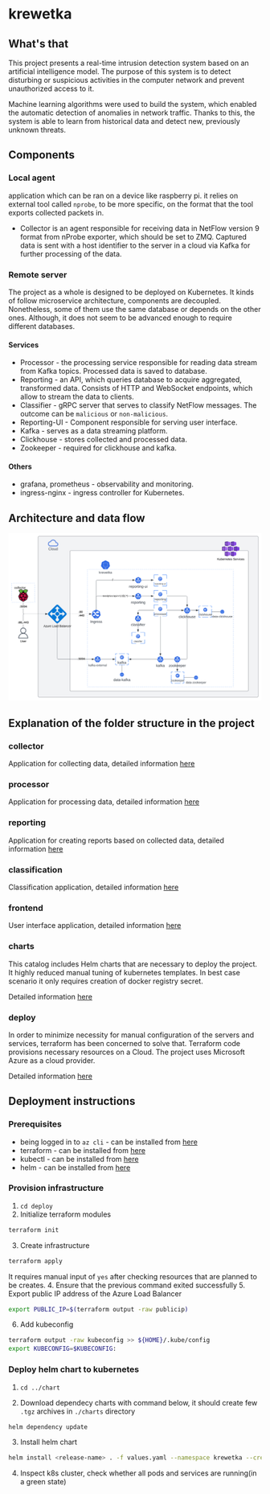 # krewetka

## What's that
This project presents a real-time intrusion detection system based on an artificial intelligence model. The purpose of this system is to detect disturbing or suspicious activities in the computer network and prevent unauthorized access to it.

Machine learning algorithms were used to build the system, which enabled the automatic detection of anomalies in network traffic. Thanks to this, the system is able to learn from historical data and detect new, previously unknown threats.

## Components
### Local agent
application which can be ran on a device like raspberry pi. it relies on external tool called `nprobe`, to be more specific, on the format that the tool exports collected packets in.

* Collector is an agent responsible for receiving data in NetFlow version 9 format from nProbe exporter, which should be set to ZMQ. Captured data is sent with a host identifier to the server in a cloud via Kafka for further processing of the data.

### Remote server
The project as a whole is designed to be deployed on Kubernetes. It kinds of follow microservice architecture, components are decoupled. Nonetheless, some of them use the same database or depends on the other ones. Although, it does not seem to be advanced enough to require different databases.

#### Services
* Processor - the processing service responsible for reading data stream from Kafka topics. Processed data is saved to database.
* Reporting - an API, which queries database to acquire aggregated, transformed data. Consists of HTTP and WebSocket endpoints, which allow to stream the data to clients.
* Classifier - gRPC server that serves to classify NetFlow messages. The outcome can be `malicious` or `non-malicious`.
* Reporting-UI - Component responsible for serving user interface.
* Kafka - serves as a data streaming platform.
* Clickhouse - stores collected and processed data.
* Zookeeper - required for clickhouse and kafka.

#### Others
* grafana, prometheus - observability and monitoring.
* ingress-nginx - ingress controller for Kubernetes.

## Architecture and data flow
![arch](./media/architecture_diagram.svg)

## Explanation of the folder structure in the project
### collector
Application for collecting data, detailed information [here](./collector/)
### processor
Application for processing data, detailed information [here](./processor/)

### reporting
Application for creating reports based on collected data, detailed information [here](./reporting/)

### classification
Classification application, detailed information [here](./classification/)

### frontend
User interface application, detailed information [here](./frontend/)

### charts
This catalog includes Helm charts that are necessary to deploy the project. It highly reduced manual tuning of kubernetes templates. In best case scenario it only requires creation of docker registry secret.

Detailed information [here](./charts/)

### deploy
In order to minimize necessity for manual configuration of the servers and services, terraform has been concerned to solve that. Terraform code provisions necessary resources on a Cloud. The project uses Microsoft Azure as a cloud provider.

Detailed information [here](./deploy/)

## Deployment instructions
### Prerequisites
* being logged in to `az cli` - can be installed from [here](https://learn.microsoft.com/en-us/cli/azure/install-azure-cli)
* terraform - can be installed from [here](https://developer.hashicorp.com/terraform/tutorials/aws-get-started/install-cli)
* kubectl - can be installed from [here](https://kubernetes.io/docs/tasks/tools/)
* helm - can be installed from [here](https://helm.sh/docs/intro/install/)

### Provision infrastructure
1. `cd deploy`
2. Initialize terraform modules

```bash
terraform init
```

3. Create infrastructure

```bash
terraform apply
```
It requires manual input of `yes` after checking resources that are planned to be creates.
4. Ensure that the previous command exited successfully
5. Export public IP address of the Azure Load Balancer
```bash
export PUBLIC_IP=$(terraform output -raw publicip)
```
6. Add kubeconfig
```bash
terraform output -raw kubeconfig >> ${HOME}/.kube/config
export KUBECONFIG=$KUBECONFIG:
```

### Deploy helm chart to kubernetes
1. `cd ../chart`

2. Download dependecy charts with command below, it should create few `.tgz` archives in `./charts` directory
```bash
helm dependency update
```

3. Install helm chart
```bash
helm install <release-name> . -f values.yaml --namespace krewetka --create-namespace --set ingress-nginx.controller.service.loadBalancerIP=$PUBLIC_IP --set kafka.externalAccess.service.loadBalancerIPs={$PUBLIC_IP}
```

4. Inspect k8s cluster, check whether all pods and services are running(in a green state)
